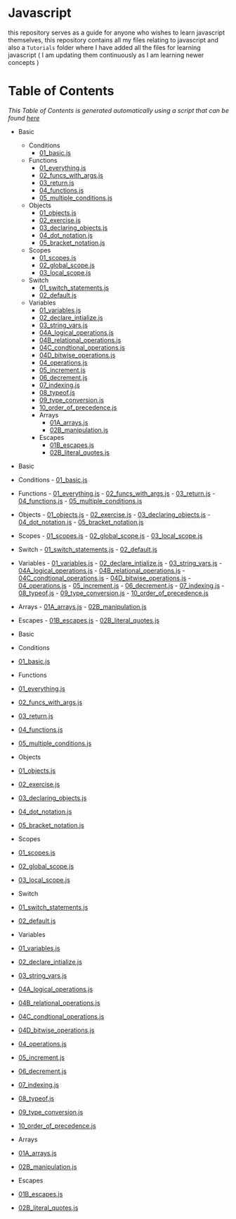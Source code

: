 # Javascript

this repository serves as a guide for anyone who wishes to learn javascript themselves, this repository contains all my files relating to javascript and also a `Tutorials` folder where I have added all the files for learning javascript ( I am updating them continuously as I am learning newer concepts )

# Table of Contents
*This Table of Contents is generated automatically using a script that can be found [here](generate_toc.js)*
- Basic
  - Conditions
      - [01_basic.js](Tutorials/Tutorials/Basic/conditions/01_basic.js)
  - Functions
      - [01_everything.js](Tutorials/Tutorials/Basic/functions/01_everything.js)
      - [02_funcs_with_args.js](Tutorials/Tutorials/Basic/functions/02_funcs_with_args.js)
      - [03_return.js](Tutorials/Tutorials/Basic/functions/03_return.js)
      - [04_functions.js](Tutorials/Tutorials/Basic/functions/04_functions.js)
      - [05_multiple_conditions.js](Tutorials/Tutorials/Basic/functions/05_multiple_conditions.js)
  - Objects
      - [01_objects.js](Tutorials/Tutorials/Basic/objects/01_objects.js)
      - [02_exercise.js](Tutorials/Tutorials/Basic/objects/02_exercise.js)
      - [03_declaring_objects.js](Tutorials/Tutorials/Basic/objects/03_declaring_objects.js)
      - [04_dot_notation.js](Tutorials/Tutorials/Basic/objects/04_dot_notation.js)
      - [05_bracket_notation.js](Tutorials/Tutorials/Basic/objects/05_bracket_notation.js)
  - Scopes
      - [01_scopes.js](Tutorials/Tutorials/Basic/scopes/01_scopes.js)
      - [02_global_scope.js](Tutorials/Tutorials/Basic/scopes/02_global_scope.js)
      - [03_local_scope.js](Tutorials/Tutorials/Basic/scopes/03_local_scope.js)
  - Switch
      - [01_switch_statements.js](Tutorials/Tutorials/Basic/switch/01_switch_statements.js)
      - [02_default.js](Tutorials/Tutorials/Basic/switch/02_default.js)
  - Variables
      - [01_variables.js](Tutorials/Tutorials/Basic/variables/01_variables.js)
      - [02_declare_intialize.js](Tutorials/Tutorials/Basic/variables/02_declare_intialize.js)
      - [03_string_vars.js](Tutorials/Tutorials/Basic/variables/03_string_vars.js)
      - [04A_logical_operations.js](Tutorials/Tutorials/Basic/variables/04A_logical_operations.js)
      - [04B_relational_operations.js](Tutorials/Tutorials/Basic/variables/04B_relational_operations.js)
      - [04C_condtional_operations.js](Tutorials/Tutorials/Basic/variables/04C_condtional_operations.js)
      - [04D_bitwise_operations.js](Tutorials/Tutorials/Basic/variables/04D_bitwise_operations.js)
      - [04_operations.js](Tutorials/Tutorials/Basic/variables/04_operations.js)
      - [05_increment.js](Tutorials/Tutorials/Basic/variables/05_increment.js)
      - [06_decrement.js](Tutorials/Tutorials/Basic/variables/06_decrement.js)
      - [07_indexing.js](Tutorials/Tutorials/Basic/variables/07_indexing.js)
      - [08_typeof.js](Tutorials/Tutorials/Basic/variables/08_typeof.js)
      - [09_type_conversion.js](Tutorials/Tutorials/Basic/variables/09_type_conversion.js)
      - [10_order_of_precedence.js](Tutorials/Tutorials/Basic/variables/10_order_of_precedence.js)
    - Arrays
        - [01A_arrays.js](Tutorials/Tutorials/Basic/variables/Arrays/01A_arrays.js)
        - [02B_manipulation.js](Tutorials/Tutorials/Basic/variables/Arrays/02B_manipulation.js)
    - Escapes
        - [01B_escapes.js](Tutorials/Tutorials/Basic/variables/Escapes/01B_escapes.js)
        - [02B_literal_quotes.js](Tutorials/Tutorials/Basic/variables/Escapes/02B_literal_quotes.js)


- Basic
 - Conditions
          - [01_basic.js](Tutorials/Tutorials/Basic/conditions/01_basic.js)
 - Functions
          - [01_everything.js](Tutorials/Tutorials/Basic/functions/01_everything.js)
          - [02_funcs_with_args.js](Tutorials/Tutorials/Basic/functions/02_funcs_with_args.js)
          - [03_return.js](Tutorials/Tutorials/Basic/functions/03_return.js)
          - [04_functions.js](Tutorials/Tutorials/Basic/functions/04_functions.js)
          - [05_multiple_conditions.js](Tutorials/Tutorials/Basic/functions/05_multiple_conditions.js)
 - Objects
          - [01_objects.js](Tutorials/Tutorials/Basic/objects/01_objects.js)
          - [02_exercise.js](Tutorials/Tutorials/Basic/objects/02_exercise.js)
          - [03_declaring_objects.js](Tutorials/Tutorials/Basic/objects/03_declaring_objects.js)
          - [04_dot_notation.js](Tutorials/Tutorials/Basic/objects/04_dot_notation.js)
          - [05_bracket_notation.js](Tutorials/Tutorials/Basic/objects/05_bracket_notation.js)
 - Scopes
          - [01_scopes.js](Tutorials/Tutorials/Basic/scopes/01_scopes.js)
          - [02_global_scope.js](Tutorials/Tutorials/Basic/scopes/02_global_scope.js)
          - [03_local_scope.js](Tutorials/Tutorials/Basic/scopes/03_local_scope.js)
 - Switch
          - [01_switch_statements.js](Tutorials/Tutorials/Basic/switch/01_switch_statements.js)
          - [02_default.js](Tutorials/Tutorials/Basic/switch/02_default.js)
 - Variables
          - [01_variables.js](Tutorials/Tutorials/Basic/variables/01_variables.js)
          - [02_declare_intialize.js](Tutorials/Tutorials/Basic/variables/02_declare_intialize.js)
          - [03_string_vars.js](Tutorials/Tutorials/Basic/variables/03_string_vars.js)
          - [04A_logical_operations.js](Tutorials/Tutorials/Basic/variables/04A_logical_operations.js)
          - [04B_relational_operations.js](Tutorials/Tutorials/Basic/variables/04B_relational_operations.js)
          - [04C_condtional_operations.js](Tutorials/Tutorials/Basic/variables/04C_condtional_operations.js)
          - [04D_bitwise_operations.js](Tutorials/Tutorials/Basic/variables/04D_bitwise_operations.js)
          - [04_operations.js](Tutorials/Tutorials/Basic/variables/04_operations.js)
          - [05_increment.js](Tutorials/Tutorials/Basic/variables/05_increment.js)
          - [06_decrement.js](Tutorials/Tutorials/Basic/variables/06_decrement.js)
          - [07_indexing.js](Tutorials/Tutorials/Basic/variables/07_indexing.js)
          - [08_typeof.js](Tutorials/Tutorials/Basic/variables/08_typeof.js)
          - [09_type_conversion.js](Tutorials/Tutorials/Basic/variables/09_type_conversion.js)
          - [10_order_of_precedence.js](Tutorials/Tutorials/Basic/variables/10_order_of_precedence.js)
  - Arrays
               - [01A_arrays.js](Tutorials/Tutorials/Basic/variables/Arrays/01A_arrays.js)
               - [02B_manipulation.js](Tutorials/Tutorials/Basic/variables/Arrays/02B_manipulation.js)
  - Escapes
               - [01B_escapes.js](Tutorials/Tutorials/Basic/variables/Escapes/01B_escapes.js)
               - [02B_literal_quotes.js](Tutorials/Tutorials/Basic/variables/Escapes/02B_literal_quotes.js)


- Basic
 - Conditions
  - [01_basic.js](Tutorials/Tutorials/Basic/conditions/01_basic.js)
 - Functions
  - [01_everything.js](Tutorials/Tutorials/Basic/functions/01_everything.js)
  - [02_funcs_with_args.js](Tutorials/Tutorials/Basic/functions/02_funcs_with_args.js)
  - [03_return.js](Tutorials/Tutorials/Basic/functions/03_return.js)
  - [04_functions.js](Tutorials/Tutorials/Basic/functions/04_functions.js)
  - [05_multiple_conditions.js](Tutorials/Tutorials/Basic/functions/05_multiple_conditions.js)
 - Objects
  - [01_objects.js](Tutorials/Tutorials/Basic/objects/01_objects.js)
  - [02_exercise.js](Tutorials/Tutorials/Basic/objects/02_exercise.js)
  - [03_declaring_objects.js](Tutorials/Tutorials/Basic/objects/03_declaring_objects.js)
  - [04_dot_notation.js](Tutorials/Tutorials/Basic/objects/04_dot_notation.js)
  - [05_bracket_notation.js](Tutorials/Tutorials/Basic/objects/05_bracket_notation.js)
 - Scopes
  - [01_scopes.js](Tutorials/Tutorials/Basic/scopes/01_scopes.js)
  - [02_global_scope.js](Tutorials/Tutorials/Basic/scopes/02_global_scope.js)
  - [03_local_scope.js](Tutorials/Tutorials/Basic/scopes/03_local_scope.js)
 - Switch
  - [01_switch_statements.js](Tutorials/Tutorials/Basic/switch/01_switch_statements.js)
  - [02_default.js](Tutorials/Tutorials/Basic/switch/02_default.js)
 - Variables
  - [01_variables.js](Tutorials/Tutorials/Basic/variables/01_variables.js)
  - [02_declare_intialize.js](Tutorials/Tutorials/Basic/variables/02_declare_intialize.js)
  - [03_string_vars.js](Tutorials/Tutorials/Basic/variables/03_string_vars.js)
  - [04A_logical_operations.js](Tutorials/Tutorials/Basic/variables/04A_logical_operations.js)
  - [04B_relational_operations.js](Tutorials/Tutorials/Basic/variables/04B_relational_operations.js)
  - [04C_condtional_operations.js](Tutorials/Tutorials/Basic/variables/04C_condtional_operations.js)
  - [04D_bitwise_operations.js](Tutorials/Tutorials/Basic/variables/04D_bitwise_operations.js)
  - [04_operations.js](Tutorials/Tutorials/Basic/variables/04_operations.js)
  - [05_increment.js](Tutorials/Tutorials/Basic/variables/05_increment.js)
  - [06_decrement.js](Tutorials/Tutorials/Basic/variables/06_decrement.js)
  - [07_indexing.js](Tutorials/Tutorials/Basic/variables/07_indexing.js)
  - [08_typeof.js](Tutorials/Tutorials/Basic/variables/08_typeof.js)
  - [09_type_conversion.js](Tutorials/Tutorials/Basic/variables/09_type_conversion.js)
  - [10_order_of_precedence.js](Tutorials/Tutorials/Basic/variables/10_order_of_precedence.js)
  - Arrays
   - [01A_arrays.js](Tutorials/Tutorials/Basic/variables/Arrays/01A_arrays.js)
   - [02B_manipulation.js](Tutorials/Tutorials/Basic/variables/Arrays/02B_manipulation.js)
  - Escapes
   - [01B_escapes.js](Tutorials/Tutorials/Basic/variables/Escapes/01B_escapes.js)
   - [02B_literal_quotes.js](Tutorials/Tutorials/Basic/variables/Escapes/02B_literal_quotes.js)

